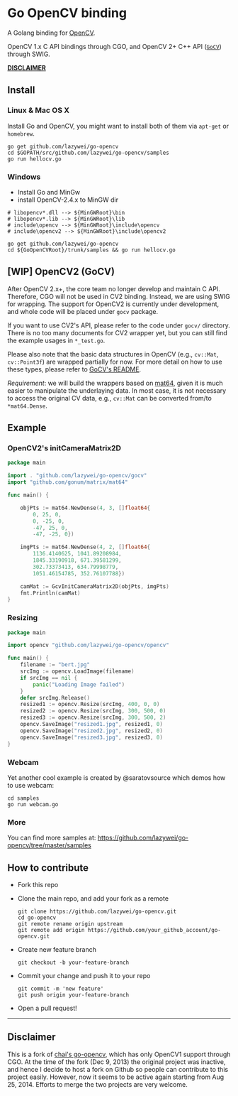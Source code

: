 Go OpenCV binding
==================

A Golang binding for [OpenCV](http://opencv.org/).

OpenCV 1.x C API bindings through CGO, and OpenCV 2+ C++ API ([`GoCV`](gocv/)) through SWIG.

[**DISCLAIMER**](https://github.com/lazywei/go-opencv#disclaimer)

## Install

### Linux & Mac OS X

Install Go and OpenCV, you might want to install both of them via `apt-get` or `homebrew`.

```
go get github.com/lazywei/go-opencv
cd $GOPATH/src/github.com/lazywei/go-opencv/samples
go run hellocv.go
```

### Windows

- Install Go and MinGw
- install OpenCV-2.4.x to MinGW dir

```
# libopencv*.dll --> ${MinGWRoot}\bin
# libopencv*.lib --> ${MinGWRoot}\lib
# include\opencv --> ${MinGWRoot}\include\opencv
# include\opencv2 --> ${MinGWRoot}\include\opencv2

go get github.com/lazywei/go-opencv
cd ${GoOpenCVRoot}/trunk/samples && go run hellocv.go
```

## [WIP] OpenCV2 (GoCV)

After OpenCV 2.x+, the core team no longer develop and maintain C API. Therefore, CGO will not be used in CV2 binding. Instead, we are using SWIG for wrapping. The support for OpenCV2 is currently under development, and whole code will be placed under `gocv` package.

If you want to use CV2's API, please refer to the code under `gocv/` directory. There is no too many documents for CV2 wrapper yet, but you can still find the example usages in `*_test.go`.

Please also note that the basic data structures in OpenCV (e.g., `cv::Mat`, `cv::Point3f`) are wrapped partially for now. For more detail on how to use these types, please refer to [GoCV's README](gocv/README.md).

*Requirement*: we will build the wrappers based on [mat64](https://godoc.org/github.com/gonum/matrix/mat64), given it is much easier to manipulate the underlaying data. In most case, it is not necessary to access the original CV data, e.g., `cv::Mat` can be converted from/to `*mat64.Dense`.

## Example

### OpenCV2's initCameraMatrix2D

```go
package main

import . "github.com/lazywei/go-opencv/gocv"
import "github.com/gonum/matrix/mat64"

func main() {

	objPts := mat64.NewDense(4, 3, []float64{
		0, 25, 0,
		0, -25, 0,
		-47, 25, 0,
		-47, -25, 0})

	imgPts := mat64.NewDense(4, 2, []float64{
		1136.4140625, 1041.89208984,
		1845.33190918, 671.39581299,
		302.73373413, 634.79998779,
		1051.46154785, 352.76107788})

	camMat := GcvInitCameraMatrix2D(objPts, imgPts)
	fmt.Println(camMat)
}
```


### Resizing

```go
package main

import opencv "github.com/lazywei/go-opencv/opencv"

func main() {
	filename := "bert.jpg"
	srcImg := opencv.LoadImage(filename)
	if srcImg == nil {
		panic("Loading Image failed")
	}
	defer srcImg.Release()
	resized1 := opencv.Resize(srcImg, 400, 0, 0)
	resized2 := opencv.Resize(srcImg, 300, 500, 0)
	resized3 := opencv.Resize(srcImg, 300, 500, 2)
	opencv.SaveImage("resized1.jpg", resized1, 0)
	opencv.SaveImage("resized2.jpg", resized2, 0)
	opencv.SaveImage("resized3.jpg", resized3, 0)
}
```

### Webcam

Yet another cool example is created by @saratovsource which demos how to use webcam:

```
cd samples
go run webcam.go
```

### More

You can find more samples at: https://github.com/lazywei/go-opencv/tree/master/samples

## How to contribute

- Fork this repo
- Clone the main repo, and add your fork as a remote

  ```
  git clone https://github.com/lazywei/go-opencv.git
  cd go-opencv
  git remote rename origin upstream
  git remote add origin https://github.com/your_github_account/go-opencv.git
  ```

- Create new feature branch

  ```
  git checkout -b your-feature-branch
  ```

- Commit your change and push it to your repo 

  ```
  git commit -m 'new feature'
  git push origin your-feature-branch
  ```

- Open a pull request!

-------------------

## Disclaimer

This is a fork of [chai's go-opencv](https://github.com/chai2010/opencv), which has only OpenCV1 support through CGO. At the time of the fork (Dec 9, 2013) the original project was inactive, and hence I decide to host a fork on Github so people can contribute to this project easily. However, now it seems to be active again starting from Aug 25, 2014. Efforts to merge the two projects are very welcome.

